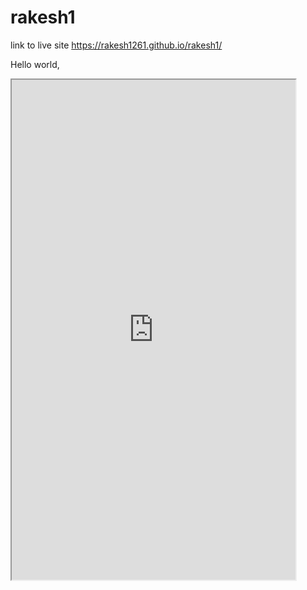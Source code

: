 # rakesh1

link to live site https://rakesh1261.github.io/rakesh1/

Hello world, 
<iframe src="https://docs.google.com/spreadsheets/d/e/2PACX-1vR1wiEGpLCyvI733UEtpUN9NgMvmEa9A3B2h5ERwqvmcDDuXGXFLwrOKPzRzz0op3yuQ2jIm-EAQK_2/pubchart?oid=1068822344&format=interactive"width="90%" height="800"></iframe>
  
